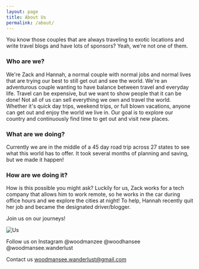 ```yaml
---
layout: page
title: About Us
permalink: /about/
---
```


You know those couples that are always traveling to exotic locations and write travel blogs and have lots of sponsors? Yeah, we're not one of them.

### Who are we?

We're Zack and Hannah, a normal couple with normal jobs and normal lives that are trying our best to still get out and see the world. We're an adventurous couple wanting to have balance between travel and everyday life. Travel can be expensive, but we want to show people that it can be done! Not all of us can sell everything we own and travel the world. Whether it's quick day trips, weekend trips, or full blown vacations, anyone can get out and enjoy the world we live in. Our goal is to explore our country and continuously find time to get out and visit new places.

### What are we doing?

Currently we are in the middle of a 45 day road trip across 27 states to see what this world has to offer. It took several months of planning and saving, but we made it happen!

### How are we doing it?

How is this possible you might ask? Luckily for us, Zack works for a tech company that allows him to work remote, so he works in the car during office hours and we explore the cities at night! To help, Hannah recently quit her job and became the designated driver/blogger.

Join us on our journeys! 

![Us](http://i.imgur.com/fzC5829.jpg)

Follow us on Instagram
@woodmanzee
@woodhansee
@woodmansee.wanderlust

Contact us
woodmansee.wanderlust@gmail.com
